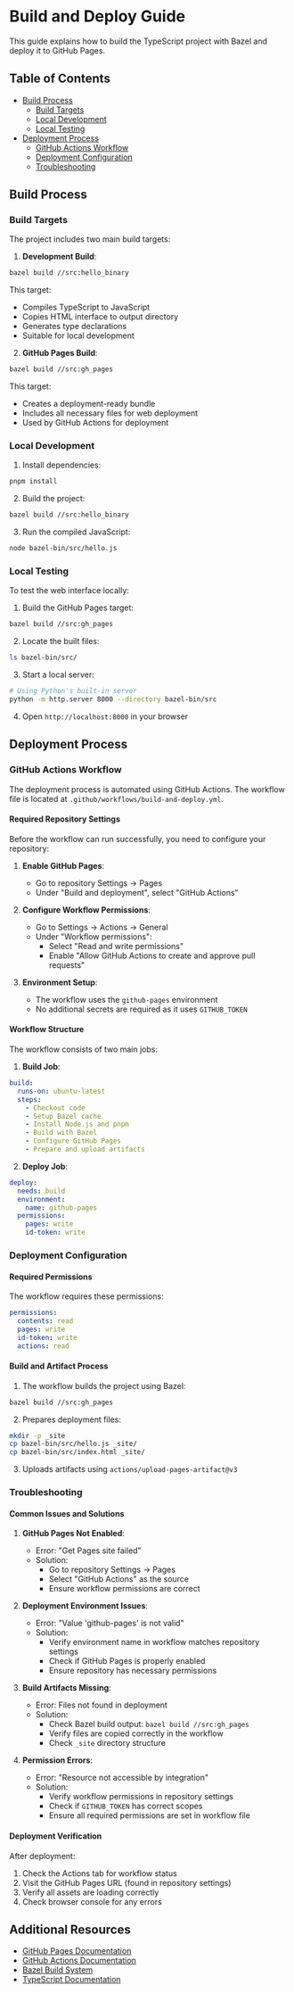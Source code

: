 # Build and Deploy Guide

This guide explains how to build the TypeScript project with Bazel and deploy it to GitHub Pages.

## Table of Contents
- [Build Process](#build-process)
  - [Build Targets](#build-targets)
  - [Local Development](#local-development)
  - [Local Testing](#local-testing)
- [Deployment Process](#deployment-process)
  - [GitHub Actions Workflow](#github-actions-workflow)
  - [Deployment Configuration](#deployment-configuration)
  - [Troubleshooting](#troubleshooting)

## Build Process

### Build Targets

The project includes two main build targets:

1. **Development Build**:
```bash
bazel build //src:hello_binary
```
This target:
- Compiles TypeScript to JavaScript
- Copies HTML interface to output directory
- Generates type declarations
- Suitable for local development

2. **GitHub Pages Build**:
```bash
bazel build //src:gh_pages
```
This target:
- Creates a deployment-ready bundle
- Includes all necessary files for web deployment
- Used by GitHub Actions for deployment

### Local Development

1. Install dependencies:
```bash
pnpm install
```

2. Build the project:
```bash
bazel build //src:hello_binary
```

3. Run the compiled JavaScript:
```bash
node bazel-bin/src/hello.js
```

### Local Testing

To test the web interface locally:

1. Build the GitHub Pages target:
```bash
bazel build //src:gh_pages
```

2. Locate the built files:
```bash
ls bazel-bin/src/
```

3. Start a local server:
```bash
# Using Python's built-in server
python -m http.server 8000 --directory bazel-bin/src
```

4. Open `http://localhost:8000` in your browser

## Deployment Process

### GitHub Actions Workflow

The deployment process is automated using GitHub Actions. The workflow file is located at `.github/workflows/build-and-deploy.yml`.

#### Required Repository Settings

Before the workflow can run successfully, you need to configure your repository:

1. **Enable GitHub Pages**:
   - Go to repository Settings → Pages
   - Under "Build and deployment", select "GitHub Actions"

2. **Configure Workflow Permissions**:
   - Go to Settings → Actions → General
   - Under "Workflow permissions":
     - Select "Read and write permissions"
     - Enable "Allow GitHub Actions to create and approve pull requests"

3. **Environment Setup**:
   - The workflow uses the `github-pages` environment
   - No additional secrets are required as it uses `GITHUB_TOKEN`

#### Workflow Structure

The workflow consists of two main jobs:

1. **Build Job**:
```yaml
build:
  runs-on: ubuntu-latest
  steps:
    - Checkout code
    - Setup Bazel cache
    - Install Node.js and pnpm
    - Build with Bazel
    - Configure GitHub Pages
    - Prepare and upload artifacts
```

2. **Deploy Job**:
```yaml
deploy:
  needs: build
  environment:
    name: github-pages
  permissions:
    pages: write
    id-token: write
```

### Deployment Configuration

#### Required Permissions

The workflow requires these permissions:
```yaml
permissions:
  contents: read
  pages: write
  id-token: write
  actions: read
```

#### Build and Artifact Process

1. The workflow builds the project using Bazel:
```bash
bazel build //src:gh_pages
```

2. Prepares deployment files:
```bash
mkdir -p _site
cp bazel-bin/src/hello.js _site/
cp bazel-bin/src/index.html _site/
```

3. Uploads artifacts using `actions/upload-pages-artifact@v3`

### Troubleshooting

#### Common Issues and Solutions

1. **GitHub Pages Not Enabled**:
   - Error: "Get Pages site failed"
   - Solution: 
     - Go to repository Settings → Pages
     - Select "GitHub Actions" as the source
     - Ensure workflow permissions are correct

2. **Deployment Environment Issues**:
   - Error: "Value 'github-pages' is not valid"
   - Solution:
     - Verify environment name in workflow matches repository settings
     - Check if GitHub Pages is properly enabled
     - Ensure repository has necessary permissions

3. **Build Artifacts Missing**:
   - Error: Files not found in deployment
   - Solution:
     - Check Bazel build output: `bazel build //src:gh_pages`
     - Verify files are copied correctly in the workflow
     - Check `_site` directory structure

4. **Permission Errors**:
   - Error: "Resource not accessible by integration"
   - Solution:
     - Verify workflow permissions in repository settings
     - Check if `GITHUB_TOKEN` has correct scopes
     - Ensure all required permissions are set in workflow file

#### Deployment Verification

After deployment:
1. Check the Actions tab for workflow status
2. Visit the GitHub Pages URL (found in repository settings)
3. Verify all assets are loading correctly
4. Check browser console for any errors

## Additional Resources

- [GitHub Pages Documentation](https://docs.github.com/en/pages)
- [GitHub Actions Documentation](https://docs.github.com/en/actions)
- [Bazel Build System](https://bazel.build/docs)
- [TypeScript Documentation](https://www.typescriptlang.org/docs/) 